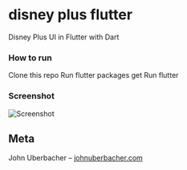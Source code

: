 # disney plus flutter
 Disney Plus UI in Flutter with Dart

### How to run
Clone this repo
Run flutter packages get
Run flutter

### Screenshot
![Screenshot](https://i.imgur.com/eMS8a0C.png)

## Meta

John Uberbacher – [johnuberbacher.com](https://johnuberbacher.com)

